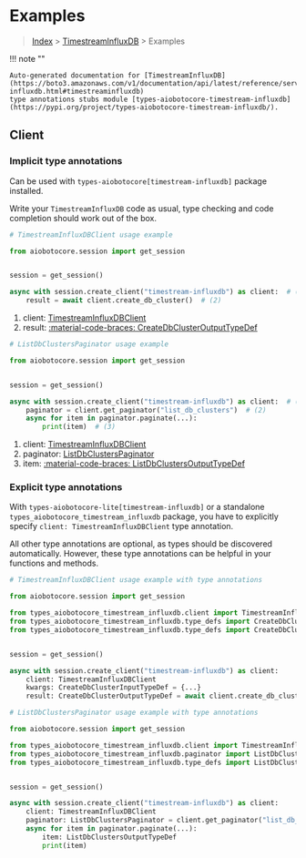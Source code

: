 # Examples

> [Index](../README.md) > [TimestreamInfluxDB](./README.md) > Examples

!!! note ""

    Auto-generated documentation for [TimestreamInfluxDB](https://boto3.amazonaws.com/v1/documentation/api/latest/reference/services/timestream-influxdb.html#timestreaminfluxdb)
    type annotations stubs module [types-aiobotocore-timestream-influxdb](https://pypi.org/project/types-aiobotocore-timestream-influxdb/).

## Client

### Implicit type annotations

Can be used with `types-aiobotocore[timestream-influxdb]` package installed.

Write your `TimestreamInfluxDB` code as usual,
type checking and code completion should work out of the box.



```python
# TimestreamInfluxDBClient usage example

from aiobotocore.session import get_session


session = get_session()

async with session.create_client("timestream-influxdb") as client:  # (1)
    result = await client.create_db_cluster()  # (2)
```

1. client: [TimestreamInfluxDBClient](./client.md)
2. result: [:material-code-braces: CreateDbClusterOutputTypeDef](./type_defs.md#createdbclusteroutputtypedef) 



```python
# ListDbClustersPaginator usage example

from aiobotocore.session import get_session


session = get_session()

async with session.create_client("timestream-influxdb") as client:  # (1)
    paginator = client.get_paginator("list_db_clusters")  # (2)
    async for item in paginator.paginate(...):
        print(item)  # (3)
```

1. client: [TimestreamInfluxDBClient](./client.md)
2. paginator: [ListDbClustersPaginator](./paginators.md#listdbclusterspaginator)
3. item: [:material-code-braces: ListDbClustersOutputTypeDef](./type_defs.md#listdbclustersoutputtypedef) 




### Explicit type annotations

With `types-aiobotocore-lite[timestream-influxdb]`
or a standalone `types_aiobotocore_timestream_influxdb` package, you have to explicitly specify
`client: TimestreamInfluxDBClient` type annotation.

All other type annotations are optional, as types should be discovered automatically.
However, these type annotations can be helpful in your functions and methods.


```python
# TimestreamInfluxDBClient usage example with type annotations

from aiobotocore.session import get_session

from types_aiobotocore_timestream_influxdb.client import TimestreamInfluxDBClient
from types_aiobotocore_timestream_influxdb.type_defs import CreateDbClusterOutputTypeDef
from types_aiobotocore_timestream_influxdb.type_defs import CreateDbClusterInputTypeDef


session = get_session()

async with session.create_client("timestream-influxdb") as client:
    client: TimestreamInfluxDBClient
    kwargs: CreateDbClusterInputTypeDef = {...}
    result: CreateDbClusterOutputTypeDef = await client.create_db_cluster(**kwargs)
```



```python
# ListDbClustersPaginator usage example with type annotations

from aiobotocore.session import get_session

from types_aiobotocore_timestream_influxdb.client import TimestreamInfluxDBClient
from types_aiobotocore_timestream_influxdb.paginator import ListDbClustersPaginator
from types_aiobotocore_timestream_influxdb.type_defs import ListDbClustersOutputTypeDef


session = get_session()

async with session.create_client("timestream-influxdb") as client:
    client: TimestreamInfluxDBClient
    paginator: ListDbClustersPaginator = client.get_paginator("list_db_clusters")
    async for item in paginator.paginate(...):
        item: ListDbClustersOutputTypeDef
        print(item)
```


